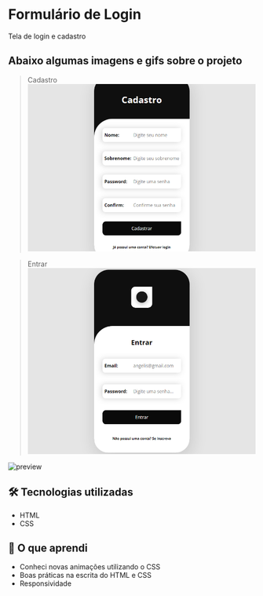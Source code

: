 # Formulário de Login

Tela de login e cadastro

## Abaixo algumas imagens e gifs sobre o projeto

> Cadastro
> ![preview](.github/tela-cadastro.png)

> Entrar
> ![preview](.github/tela-entrar.png)

![preview](.github/preview-gif.gif)

## 🛠 Tecnologias utilizadas

- HTML
- CSS

## 📖 O que aprendi

- Conheci novas animações utilizando o CSS
- Boas práticas na escrita do HTML e CSS
- Responsividade
